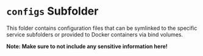 # `configs` Subfolder

This folder contains configuration files that can be symlinked to the specific service subfolders or provided to Docker containers via bind volumes.

**Note: Make sure to not include any sensitive information here!**
